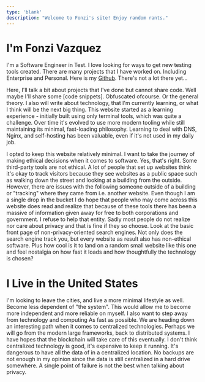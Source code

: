 ```yaml
---
type: 'blank'
description: "Welcome to Fonzi's site! Enjoy random rants."
---
```


# I'm Fonzi Vazquez

I'm a Software Engineer in Test. I love looking for ways to get new testing tools created. There are many projects that I have worked on. Including Enterprise and Personal. Here is my [Github](https://github.com/fonzi). There's not a lot there yet...

Here, I'll talk a bit about projects that I've done but cannot share code. Well maybe I'll share some [code snippets]. Obfuscated ofcourse. Or the general theory. I also will write about technology, that I'm currently learning, or what I think will be the next big thing. This website started as a learning experience - initially built using only terminal tools, which was quite a challenge. Over time it's evolved to use more modern tooling while still maintaining its minimal, fast-loading philosophy. Learning to deal with DNS, Nginx, and self-hosting has been valuable, even if it's not used in my daily job.

I opted to keep this website relatively minimal. I want to take the journey of making ethical decisions when it comes to software. Yes, that's right. Some third-party tools are not ethical. A lot of people that set up websites think it's okay to track visitors because they see websites as a public space such as walking down the street and looking at a building from the outside. However, there are issues with the following someone outside of a building or "tracking" where they came from i.e. another website. Even though I am a single drop in the bucket I do hope that people who may come across this website does read and realize that because of these tools there has been a massive of information given away for free to both corporations and government. I refuse to help that entity. Sadly most people do not realize nor care about privacy and that is fine if they so choose. Look at the basic front page of non-privacy-oriented search engines. Not only does the search engine track you, but every website as result also has non-ethical software. Plus how cool is it to land on a random small website like this one and feel nostalgia on how fast it loads and how thoughtfully the technology is chosen?

# I Live in the United States

I'm looking to leave the cities, and live a more minimal lifestyle as well. Become less dependent of "the system". This would allow me to become more independent and more reliable on myself. I also want to step away from technology and computing As fast as possible. We are heading down an interesting path when it comes to centralized technologies. Perhaps we will go from the modern large frameworks, back to distributed systems. I have hopes that the blockchain will take care of this eventually.
I don't think centralized technology is good, it's expensive to keep it running. It's dangerous to have all the data of in a centralized location. No backups are not enough in my opinion since the data is still centralized in a hard drive somewhere. A single point of failure is not the best when talking about privacy.
